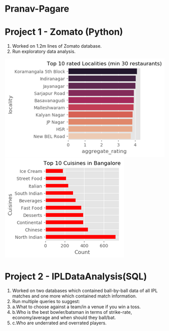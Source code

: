 # Pranav-Pagare

# Project 1 - Zomato (Python)
1. Worked on 1.2m lines of Zomato database.
2. Run exploratory data analysis.

<img src="https://github.com/pranavpagare/portfolio/blob/master/Rated_locality.png"> <img src="https://github.com/pranavpagare/portfolio/blob/master/cuisine.png">

# Project 2 - IPLDataAnalysis(SQL)
1. Worked on two databases which contained ball-by-ball data of all IPL matches and one more which contained match information.
2. Run multiple queries to suggest:
      <li>a.What to choose against a team/in a venue if you win a toss.</li>
      <li>b.Who is the best bowler/batsman in terms of strike-rate, economy/average and when should they ball/bat.</li>
      <li>c.Who are underrated and overrated players.</li>



